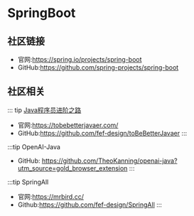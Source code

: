 <!--
 * @Author: luyb luyb@xunzhaotech.com
 * @Date: 2022-12-27 12:00:33
 * @LastEditors: luyb luyb@xunzhaotech.com
 * @LastEditTime: 2022-12-27 12:15:10
 * @FilePath: \micro-design-docs\docs\pages\links\frontend\springboot.md
 * @Description: 这是默认设置,请设置`customMade`, 打开koroFileHeader查看配置 进行设置: https://github.com/OBKoro1/koro1FileHeader/wiki/%E9%85%8D%E7%BD%AE
-->
# SpringBoot
## 社区链接
- 官网:https://spring.io/projects/spring-boot
- GitHub:https://github.com/spring-projects/spring-boot
## 社区相关
::: tip [Java程序员进阶之路](https://tobebetterjavaer.com/)
- 官网:https://tobebetterjavaer.com/
- GitHub:https://github.com/fef-design/toBeBetterJavaer
:::

:::tip OpenAI-Java
- GitHub: https://github.com/TheoKanning/openai-java?utm_source=gold_browser_extension
:::

:::tip SpringAll
- 官网:https://mrbird.cc/
- Github:https://github.com/fef-design/SpringAll
:::

